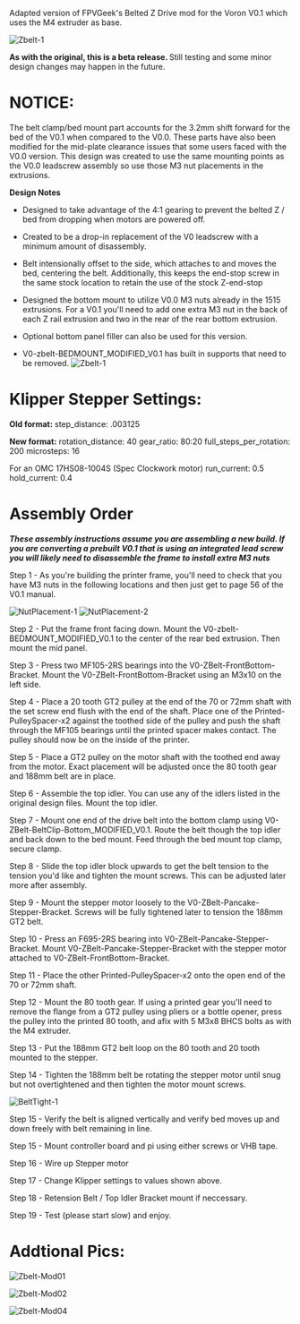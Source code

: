 Adapted version of FPVGeek's Belted Z Drive mod for the Voron V0.1 which uses the M4 extruder as base.  

![Zbelt-1](Images/ZBelt-ISO-01.PNG)

<b>As with the original, this is a beta release. </b> Still testing and some minor design changes may happen in the future.

# NOTICE:
The belt clamp/bed mount part accounts for the 3.2mm shift forward for the bed of the V0.1 when compared to the V0.0.  These parts have also been modified for the mid-plate clearance issues that some users faced with the V0.0 version.  This design was created to use the same mounting points as the V0.0 leadscrew assembly so use those M3 nut placements in the extrusions.

<b>Design Notes</b>
* Designed to take advantage of the 4:1 gearing to prevent the belted Z / bed from dropping when motors are powered off.
* Created to be a drop-in replacement of the V0 leadscrew with a minimum amount of disassembly.
* Belt intensionally offset to the side, which attaches to and moves the bed, centering the belt.  Additionally, this keeps the end-stop screw in the same stock location to retain the use of the stock Z-end-stop
* Designed the bottom mount to utilize V0.0 M3 nuts already in the 1515 extrusions. For a V0.1 you'll need to add one extra M3 nut in the back of each Z rail extrusion and two in the rear of the rear bottom extrusion.
* Optional bottom panel filler can also be used for this version.


* V0-zbelt-BEDMOUNT_MODIFIED_V0.1 has built in supports that need to be removed.
![Zbelt-1](Images/ZBelt-Support-01.PNG)


# Klipper Stepper Settings:

<b>Old format:</b>
step_distance: .003125

<b>New format:</b>
rotation_distance: 40
gear_ratio: 80:20
full_steps_per_rotation: 200
microsteps: 16

For an OMC 17HS08-1004S (Spec Clockwork motor)
run_current: 0.5
hold_current: 0.4

# Assembly Order

***These assembly instructions assume you are assembling a new build.  If you are converting a prebuilt V0.1 that is using an integrated lead screw you will likely need to disassemble the frame to install extra M3 nuts***

Step 1 - As you're building the printer frame, you'll need to check that you have M3 nuts in the following locations and then just get to page 56 of the V0.1 manual.

![NutPlacement-1](Images/m3nut_check_1.PNG)
![NutPlacement-2](Images/m3nut_check_2.PNG)

Step 2 - Put the frame front facing down.  Mount the V0-zbelt-BEDMOUNT_MODIFIED_V0.1 to the center of the rear bed extrusion.  Then mount the mid panel.

Step 3 - Press two MF105-2RS bearings into the V0-ZBelt-FrontBottom-Bracket.  Mount the V0-ZBelt-FrontBottom-Bracket using an M3x10 on the left side.

Step 4 - Place a 20 tooth GT2 pulley at the end of the 70 or 72mm shaft with the set screw end flush with the end of the shaft.  Place one of the Printed-PulleySpacer-x2 against the toothed side of the pulley and push the shaft through the MF105 bearings until the printed spacer makes contact.  The pulley should now be on the inside of the printer.

Step 5 - Place a GT2 pulley on the motor shaft with the toothed end away from the motor.  Exact placement will be adjusted once the 80 tooth gear and 188mm belt are in place.

Step 6 - Assemble the top idler.  You can use any of the idlers listed in the original design files.  Mount the top idler.

Step 7 - Mount one end of the drive belt into the bottom clamp using V0-ZBelt-BeltClip-Bottom_MODIFIED_V0.1.  Route the belt though the top idler and back down to the bed mount.  Feed through the bed mount top clamp, secure clamp.

Step 8 - Slide the top idler block upwards to get the belt tension to the tension you'd like and tighten the mount screws. This can be adjusted later more after assembly.

Step 9 - Mount the stepper motor loosely to the V0-ZBelt-Pancake-Stepper-Bracket.  Screws will be fully tightened later to tension the 188mm GT2 belt.  

Step 10 - Press an F695-2RS bearing into V0-ZBelt-Pancake-Stepper-Bracket.  Mount V0-ZBelt-Pancake-Stepper-Bracket with the stepper motor attached to V0-ZBelt-FrontBottom-Bracket.

Step 11 - Place the other Printed-PulleySpacer-x2 onto the open end of the 70 or 72mm shaft.

Step 12 - Mount the 80 tooth gear.  If using a printed gear you'll need to remove the flange from a GT2 pulley using pliers or a bottle opener, press the pulley into the printed 80 tooth, and afix with 5 M3x8 BHCS bolts as with the M4 extruder.

Step 13 - Put the 188mm GT2 belt loop on the 80 tooth and 20 tooth mounted to the stepper.

Step 14 - Tighten the 188mm belt be rotating the stepper motor until snug but not overtightened and then tighten the motor mount screws.  

![BeltTight-1](Images/belt-tight.jpg)

Step 15 - Verify the belt is aligned vertically and verify bed moves up and down freely with belt remaining in line.

Step 15 - Mount controller board and pi using either screws or VHB tape.

Step 16 - Wire up Stepper motor

Step 17 - Change Klipper settings to values shown above.

Step 18 - Retension Belt / Top Idler Bracket mount if neccessary.

Step 19 - Test (please start slow) and enjoy.



# Addtional Pics:

![Zbelt-Mod01](Images/ZBelt-ISO-02.PNG)

![Zbelt-Mod02](Images/ZBelt-ISO-03.PNG)

![Zbelt-Mod04](Images/ZBelt-ISO-04.PNG)

